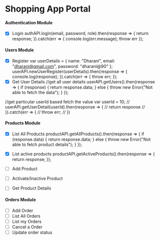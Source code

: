 # Shopping App Portal

#### Authentication Module

- [x] Login
authAPI.login(email, password, role).then(response => {
    return response;
}).catch(err => {
    console.log(err.message);
    throw err
});


#### Users Module

- [x] Register
var userDetails = { name: "Dharani", email: "dharani@gmail.com", password: "dharani@90" };
userAPI.newUserRegister(userDetails).then(response => {
    console.log(response);
}).catch(err => {
    throw err;
});
- [x] Get User Details
//get all user details 
userAPI.getUsers().then(response => {
    if (response) {
        return response.data;
    } else {
        throw new Error("Not able to fetch the data");
    }
});

//get particular userId based fetch the value
  var userId = 10;
// userAPI.getUserDetail(userId).then(response => {
//     return response
// }).catch(err => {
//     throw err;
// })

#### Products Module
- [x] List All Products
productAPI.getAllProducts().then(response => {
    if (response.data) {
        return response.data;
    } else {
        throw new Error("Not able to fetch product details");
    }
});

- [x] List active products
productAPI.getActiveProducts().then(response => {
    return response;
});
- [ ] Add Product
- [ ] Activate/Inactive Product
- [ ] Get Product Details

#### Orders Module
- [ ] Add Order
- [ ] List All Orders
- [ ] List my Orders
- [ ] Cancel a Order
- [ ] Update order status
